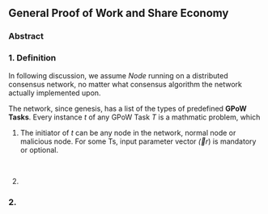 ## General Proof of Work and Share Economy

### Abstract



### 1. Definition

In following discussion, we assume *Node* running on a distributed consensus network, no matter what consensus algorithm the network actually implemented upon.

The network, since genesis, has a list of the types of predefined **GPoW Tasks**.  Every instance *t* of any GPoW Task *T* is a mathmatic problem, which

1. The initiator of *t* can be any node in the network, normal node or malicious node. For some Ts, input parameter vector $\vec(r)$ is mandatory or optional.

   ​

2. ​

### 2. 
